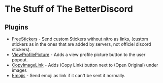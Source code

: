 # The Stuff of The BetterDiscord

## Plugins
 - [FreeStickers](https://github.com/Skamt/BDAddons/tree/main/FreeStickers) - Send custom Stickers without nitro as links, (custom stickers as in the ones that are added by servers, not officiel discord stickers).
  - [ViewProfilePicture](https://github.com/Skamt/BDAddons/tree/main/ViewProfilePicture) - Adds a view profile picture button to the user popout.
  - [CopyImageLink](https://github.com/Skamt/BDAddons/tree/main/CopyImageLink) - Adds (Copy Link) button next to (Open Original) under images
  - [Emojis](https://github.com/Skamt/BDAddons/tree/main/Emojis) - Send emoji as link if it can't be sent it normally.